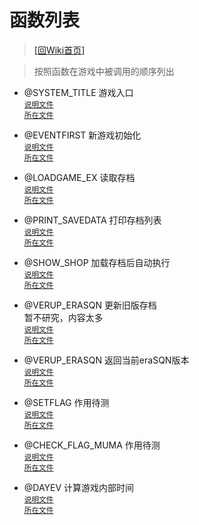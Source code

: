 ﻿# 函数列表

> [\[回Wiki首页\]](/Wiki)

> 按照函数在游戏中被调用的顺序列出

+ @SYSTEM_TITLE 游戏入口<br/><sup>[说明文件](/Wiki/function/s/system_title.md)</sup><br/><sup>[所在文件](/ERB/Title.erb#L14-L75)</sup>

+ @EVENTFIRST 新游戏初始化<br/><sup>[说明文件](/Wiki/function/e/eventfirst.md)</sup><br/><sup>[所在文件](/ERB/System_Newgame.erb#L1-L201)</sup>

+ @LOADGAME_EX 读取存档<br/><sup>[说明文件](/Wiki/function/l/loadgame_ex.md)</sup><br/><sup>[所在文件](/ERB/Saveload.erb#L77-L120)</sup>

+ @PRINT_SAVEDATA 打印存档列表<br/><sup>[说明文件](/Wiki/function/p/print_savedata.md)</sup><br/><sup>[所在文件](/ERB/Saveload.erb#L122-L142)</sup>

+ @SHOW_SHOP 加载存档后自动执行<br/><sup>[说明文件](/Wiki/function/s/show_shop.md)</sup><br/><sup>[所在文件](/ERB/SHOP/Shop.erb#L137-L545)</sup>

+ @VERUP_ERASQN 更新旧版存档<br/>暂不研究，内容太多<br/><sup>[说明文件](/Wiki/function/v/verup_erasqn.md)</sup><br/><sup>[所在文件](/ERB/Verup.erb#L8-L4640)</sup>

+ @VERUP_ERASQN 返回当前eraSQN版本<br/><sup>[说明文件](/Wiki/function/v/ver_erasqn.md)</sup><br/><sup>[所在文件](/ERB/Verup.erb#L1-L4)</sup>

+ @SETFLAG 作用待测<br/><sup>[说明文件](/Wiki/function/s/setflag.md)</sup><br/><sup>[所在文件](/ERB/TRAIN/Event_Setflag.erb#L5-L2958)</sup>

+ @CHECK_FLAG_MUMA 作用待测<br/><sup>[说明文件](/Wiki/function/c/check_flag_muma.md)</sup><br/><sup>[所在文件](/ERB/TRAIN/Event_Setflag.erb#L5-L2958)</sup>

+ @DAYEV 计算游戏内部时间<br/><sup>[说明文件](/Wiki/function/d/dayev.md)</sup><br/><sup>[所在文件](/ERB/TRAIN/Function_Sq.erb#L4100-L4336)</sup>

